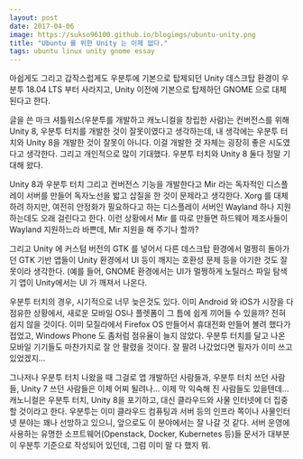 ```yaml
---
layout: post
date: 2017-04-06
image: https://sukso96100.github.io/blogimgs/ubuntu-unity.png
title: "Ubuntu 를 위한 Unity 는 이제 없다."
tags: ubuntu linux unity gnome essay
---
```


아쉽게도 그리고 갑작스럽게도 우분투에 기본으로 탑제되던 Unity 데스크탑 환경이 우분투 18.04 LTS 부터 사라지고,
Unity 이전에 기본으로 탑제하던 GNOME 으로 대체된다고 한다.

글을 쓴 마크 셔틀워스(우분투를 개발하고 캐노니컬을 창립한 사람)는 컨버전스를 위해 Unity 8, 우분투 터치를 개발한 것이 잘못이였다고 생각하는데,
내 생각에는 우분투 터치와 Unity 8을 개발한 것이 잘못이 아니다. 이걸 개발한 것 자체는 굉장히 좋은 시도였다고 생각한다.
그리고 개인적으로 많이 기대했다. 우분투 터치와 Unity 8 둘다 정말 기대해 왔다.

Unity 8과 우분투 터치 그리고 컨버전스 기능을 개발한다고 Mir 라는 독자적인 디스플레이 서버를 만들어 독자노선을 밟고 삽질을 한 것이 문제라고 생각한다.
Xorg 를 대체하려 하지만, 여전히 안정화가 필요하다고 하는 디스플레이 서버인 Wayland 하나 지원하는데도 오래 걸린다고 한다.
이런 상황에서 Mir 를 따로 만들면 하드웨어 제조사들이 Wayland 지원하느라 바쁜데, Mir 지원을 해 주기나 할까?

그리고 Unity 에 커스텀 버전의 GTK 를 넣어서 다른 데스크탑 환경에서 멀쩡히 돌아가던 GTK 기반 앱들이
Unity 환경에서 UI 등이 깨지는 호환성 문제 등을 야기한 것도 잘못이라 생각한다.
(예를 들어, GNOME 환경에서는 UI가 멀쩡하게 노틸러스 파일 탐색기 앱이 Unity에서는 UI 가 깨져서 나온다.

우분투 터치의 경우, 시기적으로 너무 늦은것도 있다. 이미 Android 와 iOS가 시장을 다 점유한 상황에서, 새로운 모바일 OS나 플렛폼이 그 틈에 쉽게 끼어들 수 있을까?
전혀 쉽지 않을 것이다. 이미 모질라에서 Firefox OS 만들어서 휴대전화 만들어 볼려 했다가 접었고, Windows Phone 도 좀처럼 점유율이 늘지 않았다.
우분투 터치를 달고 나온 모바일 기기들도 마찬가지로 잘 안 팔렸을 것이다. 잘 팔려 나갔었다면 필자가 이미 쓰고 있었겠지...

그나저나 우분투 터치 나왔을 때 그걸로 앱 개발하던 사람들과, 우분투 터치 쓰던 사람들, Unity 7 쓰던 사람들은 이제 어찌 될려나... 이제 막 익숙해 진 사람들도 있을텐데...
캐노니컬은 우분투 터치, Unity 8을 포기하고, 대신 클라우드와 사물 인터넷에 더 집중할 것이라고 한다.
우분투는 이미 클라우드 컴퓨팅과 서버 등의 인프라 쪽이나 사물인터넷 분야는 꽤나 선방하고 있으니, 앞으로도 이 분야에서는 잘 나갈 것 같다.
서버 운영에 사용하는 유명한 소프트웨어(Openstack, Docker, Kubernetes 등)들 문서가 대부분이 우분투 기준으로 작성되어 있던데, 그럼 이미 말 다 했지 뭐.
